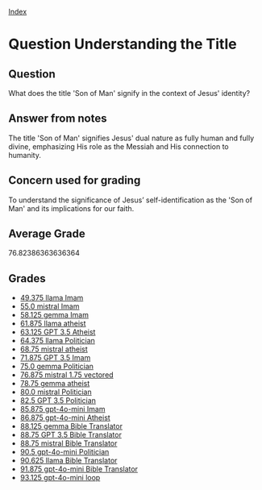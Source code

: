 
[Index](../../index.md)
# Question Understanding the Title
## Question
What does the title 'Son of Man' signify in the context of Jesus' identity?

## Answer from notes
The title 'Son of Man' signifies Jesus' dual nature as fully human and fully divine, emphasizing His role as the Messiah and His connection to humanity.

## Concern used for grading
To understand the significance of Jesus’ self-identification as the 'Son of Man' and its implications for our faith.

## Average Grade
76.82386363636364

## Grades
 * [49.375 llama Imam](../answers/llama_Imam/Understanding_the_Title.md)
 * [55.0 mistral Imam](../answers/mistral_Imam/Understanding_the_Title.md)
 * [58.125 gemma Imam](../answers/gemma_Imam/Understanding_the_Title.md)
 * [61.875 llama atheist](../answers/llama_atheist/Understanding_the_Title.md)
 * [63.125 GPT 3.5 Atheist](../answers/GPT_3.5_Atheist/Understanding_the_Title.md)
 * [64.375 llama Politician](../answers/llama_Politician/Understanding_the_Title.md)
 * [68.75 mistral atheist](../answers/mistral_atheist/Understanding_the_Title.md)
 * [71.875 GPT 3.5 Imam](../answers/GPT_3.5_Imam/Understanding_the_Title.md)
 * [75.0 gemma Politician](../answers/gemma_Politician/Understanding_the_Title.md)
 * [76.875 mistral 1.75 vectored](../answers/mistral_1.75_vectored/Understanding_the_Title.md)
 * [78.75 gemma atheist](../answers/gemma_atheist/Understanding_the_Title.md)
 * [80.0 mistral Politician](../answers/mistral_Politician/Understanding_the_Title.md)
 * [82.5 GPT 3.5 Politician](../answers/GPT_3.5_Politician/Understanding_the_Title.md)
 * [85.875 gpt-4o-mini Imam](../answers/gpt-4o-mini_Imam/Understanding_the_Title.md)
 * [86.875 gpt-4o-mini Atheist](../answers/gpt-4o-mini_Atheist/Understanding_the_Title.md)
 * [88.125 gemma Bible Translator](../answers/gemma_Bible_Translator/Understanding_the_Title.md)
 * [88.75 GPT 3.5 Bible Translator](../answers/GPT_3.5_Bible_Translator/Understanding_the_Title.md)
 * [88.75 mistral Bible Translator](../answers/mistral_Bible_Translator/Understanding_the_Title.md)
 * [90.5 gpt-4o-mini Politician](../answers/gpt-4o-mini_Politician/Understanding_the_Title.md)
 * [90.625 llama Bible Translator](../answers/llama_Bible_Translator/Understanding_the_Title.md)
 * [91.875 gpt-4o-mini Bible Translator](../answers/gpt-4o-mini_Bible_Translator/Understanding_the_Title.md)
 * [93.125 gpt-4o-mini loop](../answers/gpt-4o-mini_loop/Understanding_the_Title.md)
